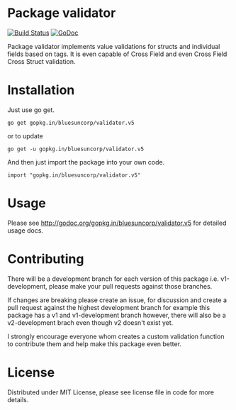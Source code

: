 Package validator
================
[![Build Status](https://travis-ci.org/bluesuncorp/validator.svg?branch=v5)](https://travis-ci.org/bluesuncorp/validator)
[![GoDoc](https://godoc.org/gopkg.in/bluesuncorp/validator.v5?status.svg)](https://godoc.org/gopkg.in/bluesuncorp/validator.v5)

Package validator implements value validations for structs and individual fields based on tags.
It is even capable of Cross Field and even Cross Field Cross Struct validation.

Installation
============

Just use go get.

	go get gopkg.in/bluesuncorp/validator.v5

or to update

	go get -u gopkg.in/bluesuncorp/validator.v5

And then just import the package into your own code.

	import "gopkg.in/bluesuncorp/validator.v5"

Usage
=====

Please see http://godoc.org/gopkg.in/bluesuncorp/validator.v5 for detailed usage docs.

Contributing
============

There will be a development branch for each version of this package i.e. v1-development, please
make your pull requests against those branches.

If changes are breaking please create an issue, for discussion and create a pull request against
the highest development branch for example this package has a v1 and v1-development branch
however, there will also be a v2-development brach even though v2 doesn't exist yet.

I strongly encourage everyone whom creates a custom validation function to contribute them and
help make this package even better.

License
=======
Distributed under MIT License, please see license file in code for more details.
